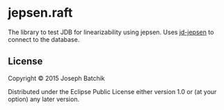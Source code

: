 # jepsen.raft

The library to test JDB for linearizability using jepsen.
Uses [jd-jepsen](https://github.com/JDrit/jdb-jepsen) to connect to the 
database.

## License

Copyright © 2015 Joseph Batchik

Distributed under the Eclipse Public License either version 1.0 or (at
your option) any later version.
